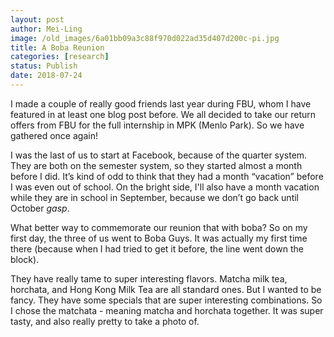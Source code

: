 ```yaml
---
layout: post
author: Mei-Ling
image: /old_images/6a01bb09a3c88f970d022ad35d407d200c-pi.jpg
title: A Boba Reunion
categories: [research]
status: Publish
date: 2018-07-24
---
```



I made a couple of really good friends last year during FBU, whom I have featured in at least one blog post before. We all decided to take our return offers from FBU for the full internship in MPK (Menlo Park). So we have gathered once again!

I was the last of us to start at Facebook, because of the quarter system. They are both on the semester system, so they started almost a month before I did. It’s kind of odd to think that they had a month “vacation” before I was even out of school. On the bright side, I'll also have a month vacation while they are in school in September, because we don’t go back until October *gasp*.

What better way to commemorate our reunion that with boba? So on my first day, the three of us went to Boba Guys. It was actually my first time there (because when I had tried to get it before, the line went down the block).

They have really tame to super interesting flavors. Matcha milk tea, horchata, and Hong Kong Milk Tea are all standard ones. But I wanted to be fancy. They have some specials that are super interesting combinations. So I chose the matchata - meaning matcha and horchata together. It was super tasty, and also really pretty to take a photo of.

